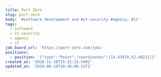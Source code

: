 ```yaml
---
title: Port Zero
slug: port-zero
body: '#software development and #it-security #agency; #it'
tags:
  - software
  - it-security
  - agency
  - it
job_board_url: 'https://port-zero.com/jobs'
positions:
  - position: '{"type":"Point","coordinates":[13.43479,52.49221]}'
created_at: '2018-11-20T15:32:15.590Z'
updated_at: '2019-06-16T10:36:08.537Z'
---
```


